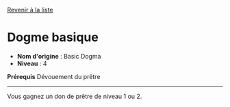 [Revenir à la liste](list.md)

# Dogme basique

 * **Nom d'origine** : Basic Dogma
 * **Niveau** : 4


<p><strong>Prérequis</strong> Dévouement du prêtre</p>
<hr />
<p>Vous gagnez un don de prêtre de niveau 1 ou 2.</p>